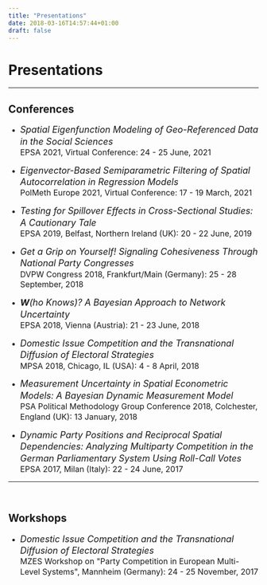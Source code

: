 ```yaml
---
title: "Presentations"
date: 2018-03-16T14:57:44+01:00
draft: false
---
```


# Presentations
---

## Conferences
<ul>
<!--- <li><p style="line-height: 1.3;"><em><font size=4>Spatial Filtering with Synthetic Proxy Variables in Generalized Linear Models</font></em><br>
<font size=3>EPSA 2020, Prague (Czech Republic): 18 - 20 June, 2020</font></p> --->

<!--- <li><p style="line-height: 1.3;"><em><font size=4>Eigenvector-Based Semiparametric Filtering of Spatial Autocorrelation in Linear Regression Models</font></em><br>
<font size=3>MPSA 2020, Chicago, IL (USA): 16 - 19 April, 2020</font></p> --->

<li><p style="line-height: 1.3;"><em><font size=4>Spatial Eigenfunction Modeling of Geo-Referenced Data in the Social Sciences</font></em><br>
<font size=3>EPSA 2021, Virtual Conference: 24 - 25 June, 2021</font></p>

<li><p style="line-height: 1.3;"><em><font size=4>Eigenvector-Based Semiparametric Filtering of Spatial Autocorrelation in Regression Models</font></em><br>
<font size=3>PolMeth Europe 2021, Virtual Conference: 17 - 19 March, 2021</font></p>

<li><p style="line-height: 1.3;"><em><font size=4>Testing for Spillover Effects in Cross-Sectional Studies: A Cautionary Tale</font></em><br>
<font size=3>EPSA 2019, Belfast, Northern Ireland (UK): 20 - 22 June, 2019</font></p>

<li><p style="line-height: 1.3;"><em><font size=4>Get a Grip on Yourself! Signaling Cohesiveness Through National Party Congresses</font></em><br>
<font size=3>DVPW Congress 2018, Frankfurt/Main (Germany): 25 - 28 September, 2018</font></p>

<li><p style="line-height: 1.3;"><em><font size=4><b><i>W</i></b>(ho Knows)? A Bayesian Approach to Network Uncertainty</font></em><br>
<font size=3>EPSA 2018, Vienna (Austria): 21 - 23 June, 2018</font></p>

<li><p style="line-height: 1.3;"><em><font size=4>Domestic Issue Competition and the Transnational Diffusion of Electoral Strategies</font></em><br>
<font size=3>MPSA 2018, Chicago, IL (USA): 4 - 8 April, 2018</font></p>

<li><p style="line-height: 1.3;"><em><font size=4>Measurement Uncertainty in Spatial Econometric Models: A Bayesian Dynamic Measurement Model</font></em><br>
<font size=3>PSA Political Methodology Group Conference 2018, Colchester, England (UK): 13 January, 2018</font></p>

<li><p style="line-height: 1.3;"><em><font size=4>Dynamic Party Positions and Reciprocal Spatial Dependencies: Analyzing Multiparty Competition in the German Parliamentary System Using Roll-Call Votes</font></em><br>
<font size=3>EPSA 2017, Milan (Italy): 22 - 24 June, 2017</font></p>
</ul>

---
<br>

## Workshops
<ul>
<li><p style="line-height: 1.3;"><em><font size=4>Domestic Issue Competition and the Transnational Diffusion of Electoral Strategies</font></em><br>
<font size=3>MZES Workshop on &quot;Party Competition in European Multi-Level Systems&quot;, Mannheim (Germany): 24 - 25 November, 2017</font></p>
</ul>
